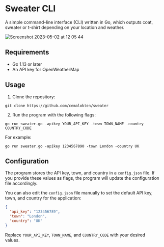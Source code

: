 # Sweater CLI

A simple command-line interface (CLI) written in Go, which outputs coat, sweater or t-shirt depending on your location and weather.

![Screenshot 2023-05-02 at 12 05 44](https://user-images.githubusercontent.com/60609268/235651338-6d02f7b9-0157-4908-8d5b-ab4e1ae44750.png)

Requirements
---

*   Go 1.13 or later
*   An API key for OpenWeatherMap

Usage
---

1.  Clone the repository:

`git clone https://github.com/cemalokten/sweater`

2. Run the program with the following flags:

`go run sweater.go -apikey YOUR_API_KEY -town TOWN_NAME -country COUNTRY_CODE`

For example:

`go run sweater.go -apikey 1234567890 -town London -country UK`

Configuration
---

The program stores the API key, town, and country in a `config.json` file. If you provide these values as flags, the program will update the configuration file accordingly.

You can also edit the `config.json` file manually to set the default API key, town, and country for the application:

```json
{
  "api_key": "123456789",
  "town": "London",
  "country": "UK"
}
```

Replace `YOUR_API_KEY`, `TOWN_NAME`, and `COUNTRY_CODE` with your desired values.
